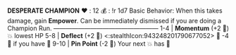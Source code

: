 __**DESPERATE CHAMPION**__
❤️ : 12
💰 : !r 1d7 Basic
Behavior: When this takes damage, gain __Empower__. Can be immediately dismissed if you are doing a Champion Run.
—————————————————
1-4   | **Momentum** (+2 🎲) 💥 lowest HP
5-8   | **Deflect** (+2 🎲) <:stealthIcon:943248201790677052> 🔀 -4 🎲 if you have 🎯
9-10 | **Pin Point** (-2 🎲) Your next 💥 has 🎯